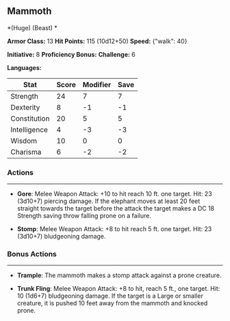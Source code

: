 ## Mammoth
*(Huge) (Beast) *

**Armor Class:** 13
**Hit Points:** 115 (10d12+50)
**Speed:** {"walk": 40}

**Initiative:** 8
**Proficiency Bonus:**
**Challenge:** 6

**Languages:** 



| Stat | Score | Modifier | Save |
| ---- | ---- | ---- | ---- |
| Strength | 24 | 7 | 7 |
| Dexterity | 8 | -1 | -1 |
| Constitution | 20 | 5 | 5 |
| Intelligence | 4 | -3 | -3 |
| Wisdom | 10 | 0 | 0 |
| Charisma | 6 | -2 | -2 |

### Actions
 --- 
- **Gore**: Melee Weapon Attack: +10 to hit  reach 10 ft.  one target. Hit: 23 (3d10+7) piercing damage. If the elephant moves at least 20 feet straight towards the target before the attack  the target makes a DC 18 Strength saving throw  falling prone on a failure.

- **Stomp**: Melee Weapon Attack: +8 to hit  reach 5 ft.  one target. Hit: 23 (3d10+7) bludgeoning damage.

### Bonus Actions
 --- 
- **Trample**: The mammoth makes a stomp attack against a prone creature.

- **Trunk Fling**: Melee Weapon Attack: +8 to hit, reach 5 ft., one target. Hit: 10 (1d6+7) bludgeoning damage. If the target is a Large or smaller creature, it is pushed 10 feet away from the mammoth and knocked prone.

